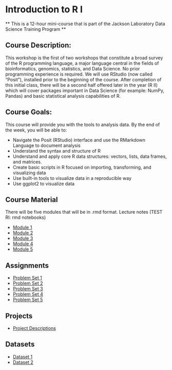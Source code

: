 # Introduction to R I
** This is a 12-hour mini-course that is part of the Jackson Laboratory Data Science Training Program **  

## Course Description: 
This workshop is the first of two workshops that constitute a broad survey of the R programming language, a major language central in the fields of bioinformatics, genomics, statistics, and Data Science. No prior programming experience is required. We will use RStudio (now called “Posit”), installed prior to the beginning of the course. After completion of this initial class, there will be a second half offered later in the year (R II) which will cover packages important in Data Science (for example: NumPy, Pandas) and basic statistical analysis capabilities of R.

## Course Goals: 
This course will provide you with the tools to analysis data. By the end of the week, you will be able to:
- Navigate the Posit (RStudio) interface and use the RMarkdown Language to document analysis
- Understand the syntax and structure of R
- Understand and apply core R data structures: vectors, lists, data frames, and matrices.
- Create basic scripts in R focused on importing, transforming, and visualizing data
- Use built-in tools to visualize data in a reproducible way
- Use ggplot2 to visualize data

## Course Material
There will be five modules that will be in .rmd format. 
Lecture notes (TEST RI: rmd notebooks)
- [Module 1](course_content_notebooks/Module_1.md)
- [Module 2](course_content_notebooks/Module_2.md)
- [Module 3](course_content_notebooks/Module_3.md)
- [Module 4](course_content_notebooks/Module_4.md)
- [Module 5](course_content_notebooks/Module_5.md)
  
## Assignments
- [Problem Set 1](assignments/problem_set1.md)
- [Problem Set 2](assignments/problem_set2.md)
- [Problem Set 3](assignments/problem_set3.md)
- [Problem Set 4](assignments/problem_set4.md)
- [Problem Set 5](assignments/problem_set5.md)

## Projects
- [Project Descriptions](projects/descriptions.md)

## Datasets
- [Dataset 1](datasets/dataset1.csv)
- [Dataset 2](datasets/dataset2.csv)
